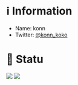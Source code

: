 # ℹ️ Information

* Name: konn
* Twitter: [@konn_koko](#https://twitter.com/konn_koko)

# 📄 Statu

![](http://github-profile-summary-cards.vercel.app/api/cards/profile-details?username=konn-konn&theme=github_dark)
![](http://github-profile-summary-cards.vercel.app/api/cards/most-commit-language?username=konn-konn&theme=github_dark)
